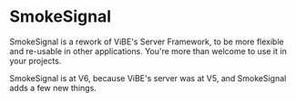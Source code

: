 # SmokeSignal
SmokeSignal is a rework of ViBE's Server Framework, to be more flexible and re-usable in other applications. You're more than welcome to use it in your projects.

SmokeSignal is at V6, because ViBE's server was at V5, and SmokeSignal adds a few new things.
